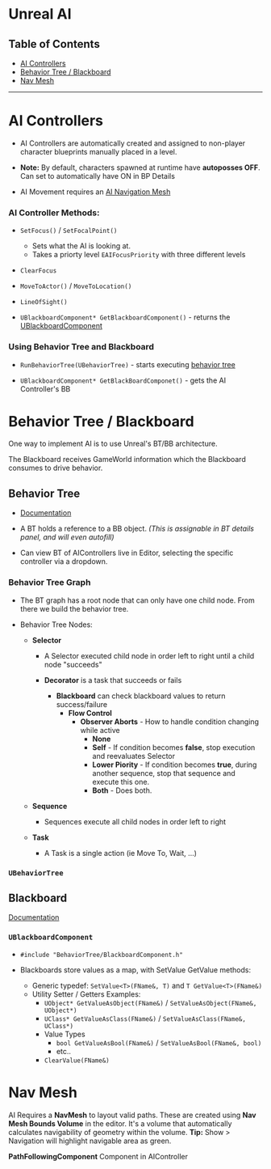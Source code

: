 # Unreal AI

## Table of Contents

- [AI Controllers](#ai-controllers)
- [Behavior Tree / Blackboard](#behavior-tree--blackboard)
- [Nav Mesh](#nav-mesh)

---

# AI Controllers

- AI Controllers are automatically created and assigned to non-player character blueprints manually placed in a level.

- **Note:** By default, characters spawned at runtime have **autoposses OFF**. Can set to automatically have ON in BP Details

- AI Movement requires an [AI Navigation Mesh](#nav-mesh)

### AI Controller Methods:

- `SetFocus()` / `SetFocalPoint()`
  
  - Sets what the AI is looking at. 
  - Takes a priorty level `EAIFocusPriority` with three different levels 

- `ClearFocus`

- `MoveToActor()` / `MoveToLocation()`

- `LineOfSight()`

- `UBlackboardComponent* GetBlackboardComponent()` - returns the [UBlackboardComponent](#ublackboardcomponent)

### Using Behavior Tree and Blackboard

- `RunBehaviorTree(UBehaviorTree)` - starts executing [behavior tree](#behavior-tree)

- `UBlackboardComponent* GetBlackBoardComponet()` - gets the AI Controller's BB

# Behavior Tree / Blackboard

One way to implement AI is to use Unreal's BT/BB architecture.

The Blackboard receives GameWorld information which the Blackboard consumes to drive behavior.

## Behavior Tree

- [Documentation](https://docs.unrealengine.com/5.1/en-US/behavior-trees-in-unreal-engine/)

- A BT holds a reference to a BB object. *(This is assignable in BT details panel, and will even autofill)*

- Can view BT of AIControllers live in Editor, selecting the specific controller via a dropdown.

### Behavior Tree Graph

- The BT graph has a root node that can only have one child node. From there we build the behavior tree.

- Behavior Tree Nodes:

  - **Selector**
    - A Selector executed child node in order left to right until a child node "succeeds"

    - **Decorator** is a task that succeeds or fails

      - **Blackboard** can check blackboard values to return success/failure
        - **Flow Control**
          - **Observer Aborts** - How to handle condition changing while active
            - **None**
            - **Self** - If condition becomes **false**, stop execution and reevaluates Selector
            - **Lower Piority** - If condition becomes **true**, during another sequence, stop that sequence and execute this one.
            - **Both** - Does both.

  - **Sequence**
    - Sequences execute all child nodes in order left to right

  - **Task**
    - A Task is a single action (ie Move To, Wait, ...)

### `UBehaviorTree`

## Blackboard

[Documentation](https://docs.unrealengine.com/4.26/en-US/BlueprintAPI/AI/Components/Blackboard/)

### `UBlackboardComponent`

- `#include "BehaviorTree/BlackboardComponent.h"`

- Blackboards store values as a map, with SetValue GetValue methods:
  - Generic typedef: `SetValue<T>(FName&, T)` and `T GetValue<T>(FName&)` 
  - Utility Setter / Getters Examples:
    - `UObject* GetValueAsObject(FName&)` / `SetValueAsObject(FName&, UObject*)` 
    - `UClass* GetValueAsClass(FName&)` / `SetValueAsClass(FName&, UClass*)`
    - Value Types 
      - `bool GetValueAsBool(FName&)` / `SetValueAsBool(FName&, bool)` 
      - etc..
    - `ClearValue(FName&)`

# Nav Mesh

AI Requires a **NavMesh** to layout valid paths. These are created using **Nav Mesh Bounds Volume** in the editor. It's a volume that automatically calculates navigability of geometry within the volume. **Tip:** Show > Navigation will highlight navigable area as green.

**PathFollowingComponent** Component in AIController
